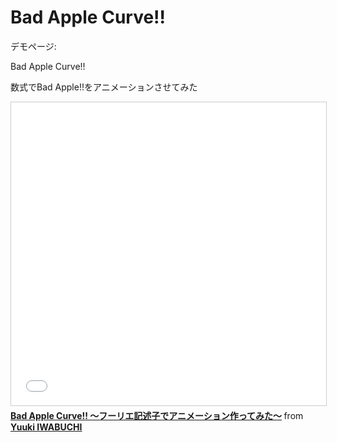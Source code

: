 # Bad Apple Curve!!

デモページ:
<a href="https://butchi.github.io/bad-apple-curve/" style="text-decoration: none;"><div class="link-box"><div class="img-box"><div style="background-image: url('http://butchi.github.io/bad-apple-curve/ogp.png');"></div></div><div class="text-box"><p class="title">Bad Apple Curve!!</p><p class="description">数式でBad Apple!!をアニメーションさせてみた</p></div></div></a>

<iframe src="//www.slideshare.net/slideshow/embed_code/key/4liGBcaUYorj1x" width="595" height="485" frameborder="0" marginwidth="0" marginheight="0" scrolling="no" style="border:1px solid #CCC; border-width:1px; margin-bottom:5px; max-width: 100%;" allowfullscreen> </iframe> <div style="margin-bottom:5px"> <strong> <a href="//www.slideshare.net/yuukiiwabuchi9/bad-apple-curve" title="Bad Apple Curve!! 〜フーリエ記述子でアニメーション作ってみた〜" target="_blank">Bad Apple Curve!! 〜フーリエ記述子でアニメーション作ってみた〜</a> </strong> from <strong><a target="_blank" href="https://www.slideshare.net/yuukiiwabuchi9">Yuuki IWABUCHI</a></strong> </div>
